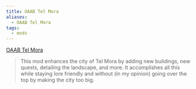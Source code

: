 ```yaml
---
title: OAAB Tel Mora
aliases:
  - OAAB Tel Mora
tags:
  - mods
---
```

[OAAB Tel Mora](https://www.nexusmods.com/morrowind/mods/46177)

> This mod enhances the city of Tel Mora by adding new buildings, new quests, detailing the landscape, and more. It accomplishes all this while staying lore friendly and without (in my opinion) going over the top by making the city too big.

